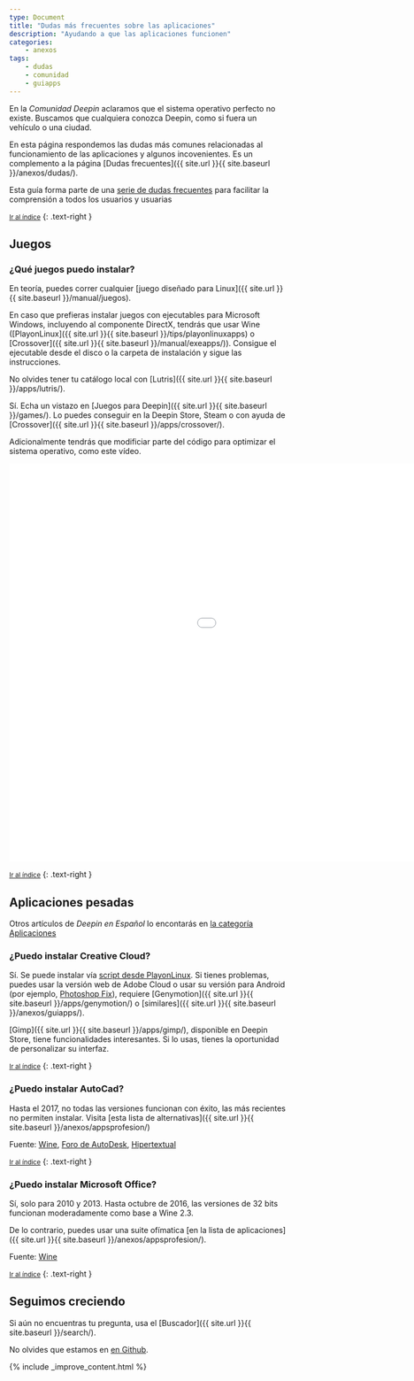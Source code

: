 ```yaml
---
type: Document
title: "Dudas más frecuentes sobre las aplicaciones"
description: "Ayudando a que las aplicaciones funcionen"
categories:
    - anexos
tags:
    - dudas
    - comunidad
    - guiapps
---
```


En la *Comunidad Deepin* aclaramos que el sistema operativo  perfecto no existe. Buscamos que cualquiera conozca Deepin, como si fuera un vehículo o una ciudad.

En esta página respondemos las dudas más comunes relacionadas al funcionamiento de las aplicaciones y algunos incovenientes. Es un complemento a la página [Dudas frecuentes]({{ site.url }}{{ site.baseurl }}/anexos/dudas/).

Esta guía forma parte de una <a href="/dudas">serie de dudas frecuentes</a> para facilitar la comprensión a todos los usuarios y usuarias

<small markdown="1">[Ir al índice](#toc)</small>
{: .text-right }

## Juegos
### ¿Qué juegos puedo instalar?
En teoría, puedes correr cualquier [juego diseñado para Linux]({{ site.url }}{{ site.baseurl }}/manual/juegos).

En caso que prefieras instalar juegos con ejecutables para Microsoft Windows, incluyendo al componente DirectX, tendrás que usar Wine ([PlayonLinux]({{ site.url }}{{ site.baseurl }}/tips/playonlinuxapps) o [Crossover]({{ site.url }}{{ site.baseurl }}/manual/exeapps/)). Consigue el ejecutable desde el disco o la carpeta de instalación y sigue las instrucciones.

No olvides tener tu catálogo local con [Lutris]({{ site.url }}{{ site.baseurl }}/apps/lutris/).

Sí. Echa un vistazo en [Juegos para Deepin]({{ site.url }}{{ site.baseurl }}/games/). Lo puedes conseguir en la Deepin Store, Steam o con ayuda de [Crossover]({{ site.url }}{{ site.baseurl }}/apps/crossover/).

Adicionalmente tendrás que modificiar parte del código para optimizar el sistema operativo, como este vídeo.

<div class="flex-video">
        <iframe width="1280" height="720" src="//www.youtube.com/embed/CnSkR96iIpY" frameborder="0" allowfullscreen></iframe>
</div>

<small markdown="1">[Ir al índice](#toc)</small>
{: .text-right }

## Aplicaciones pesadas
Otros artículos de <em>Deepin en Español</em> lo encontarás en <a href="/apps/">la categoría Aplicaciones</a>

### ¿Puedo instalar Creative Cloud?
Sí. Se puede instalar vía [script desde PlayonLinux](http://www.omgubuntu.co.uk/2017/10/install-adobe-creative-cloud-linux). Si tienes problemas, puedes usar la versión web de Adobe Cloud o usar su versión para Android (por ejemplo, [Photoshop Fix](https://play.google.com/store/apps/details?id=com.adobe.adobephotoshopfix)), requiere [Genymotion]({{ site.url }}{{ site.baseurl }}/apps/genymotion/) o [similares]({{ site.url }}{{ site.baseurl }}/anexos/guiapps/).

[Gimp]({{ site.url }}{{ site.baseurl }}/apps/gimp/), disponible en Deepin Store, tiene funcionalidades interesantes. Si lo usas, tienes la oportunidad de personalizar su interfaz.

<small markdown="1">[Ir al índice](#toc)</small>
{: .text-right }

### ¿Puedo instalar AutoCad?
Hasta el 2017, no todas las versiones funcionan con éxito, las más recientes no permiten instalar. Visita [esta lista de alternativas]({{ site.url }}{{ site.baseurl }}/anexos/appsprofesion/)

Fuente: [Wine](https://appdb.winehq.org/appview.php?iAppId=86), [Foro de AutoDesk](https://web.archive.org/web/20171014134437/https://forums.autodesk.com/t5/autocad-forum/autocad-support-for-linux-becoming-a-major-management-decision/td-p/3051192/page/10?nobounce), [Hipertextual](https://web.archive.org/web/20160603181746/http://hipertextual.com:80/2013/09/alternativas-libres-autocad)

<small markdown="1">[Ir al índice](#toc)</small>
{: .text-right }

### ¿Puedo instalar Microsoft Office?
Sí, solo para 2010 y 2013. Hasta octubre de 2016, las versiones de 32 bits funcionan moderadamente como base a Wine 2.3.

De lo contrario, puedes usar una suite ofímatica [en la lista de aplicaciones]({{ site.url }}{{ site.baseurl }}/anexos/appsprofesion/).

Fuente: [Wine](https://appdb.winehq.org/objectManager.php?sClass=application&iId=31)

<small markdown="1">[Ir al índice](#toc)</small>
{: .text-right }

## Seguimos creciendo
Si aún no encuentras tu pregunta, usa el [Buscador]({{ site.url }}{{ site.baseurl }}/search/).

No olvides que estamos en [en Github](https://github.com/comunidad-deepin/comunidad-deepin.github.io).

{% include _improve_content.html %}
